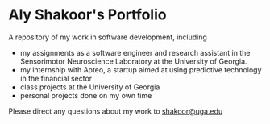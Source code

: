 # Aly Shakoor's Portfolio

A repository of my work in software development, including
- my assignments as a software engineer and research assistant in the Sensorimotor Neuroscience Laboratory at the University of Georgia.
- my internship with Apteo, a startup aimed at using predictive technology in the financial sector
- class projects at the University of Georgia
- personal projects done on my own time

Please direct any questions about my work to shakoor@uga.edu
